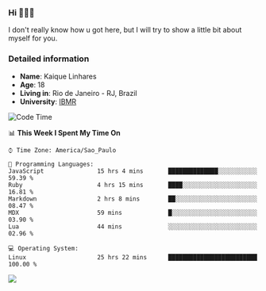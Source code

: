 ### Hi 🙋🏽‍♂️

I don't really know how u got here, but I will try to show a little bit about myself for you.

### Detailed information

* **Name**: Kaique Linhares
* **Age**: 18
* **Living in**: Rio  de Janeiro - RJ, Brazil
* **University**: [IBMR](https://www.ibmr.br/)

<!--START_SECTION:waka-->
![Code Time](http://img.shields.io/badge/Code%20Time-451%20hrs%2046%20mins-blue)

📊 **This Week I Spent My Time On** 

```text
⌚︎ Time Zone: America/Sao_Paulo

💬 Programming Languages: 
JavaScript               15 hrs 4 mins       ██████████████░░░░░░░░░░░   59.39 % 
Ruby                     4 hrs 15 mins       ████░░░░░░░░░░░░░░░░░░░░░   16.81 % 
Markdown                 2 hrs 8 mins        ██░░░░░░░░░░░░░░░░░░░░░░░   08.47 % 
MDX                      59 mins             █░░░░░░░░░░░░░░░░░░░░░░░░   03.90 % 
Lua                      44 mins             ░░░░░░░░░░░░░░░░░░░░░░░░░   02.96 % 

💻 Operating System: 
Linux                    25 hrs 22 mins      █████████████████████████   100.00 % 

```


<!--END_SECTION:waka-->

<a href="https://www.linkedin.com/in/kaique-linhares-25a840208/"  target="_blank"><img src="https://img.shields.io/badge/-LinkedIn-%230077B5?style=for-the-badge&logo=linkedin&logoColor=white" target="_blank"></a>
